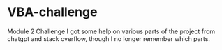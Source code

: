 # VBA-challenge
Module 2 Challenge
I got some help on various parts of the project from chatgpt and stack overflow, though I no longer remember which parts.
